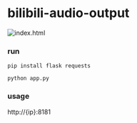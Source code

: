 # bilibili-audio-output

![index.html](https://i.miji.bid/2025/04/10/0d45f1000466cb249e15da354a10e15f.png)

### run

`
pip install flask requests
`

`
python app.py
`

### usage

http://{ip}:8181
